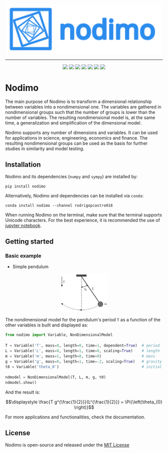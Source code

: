 <p align="center" width="100%">
    <img src="docs/logo/logo_name_side.svg" alt="Nodimo Logo" width="500">
</p>

---

<p align="center">
    <a href="https://pypi.org/project/nodimo" alt="Python">
        <img src="https://img.shields.io/badge/python-3-green" /></a>
    <a href="https://nodimo.readthedocs.io/" alt="Documentation">
        <img src="https://img.shields.io/badge/docs-view-8A2BE2" /></a>
    <a href="https://pypi.org/project/nodimo" alt="PyPI Downloads">
        <img src="https://img.shields.io/pypi/dm/nodimo?color=blue" /></a>
    <a href="https://anaconda.org/rodrigopcastro018/nodimo" alt="Conda Downloads">
        <img src="https://img.shields.io/conda/d/rodrigopcastro018/nodimo?label=conda%20downloads&color=green" /></a>
    <a href="" alt="Github Downloads">
        <img src="https://img.shields.io/github/downloads/rodrigopcastro018/nodimo/total.svg?label=github%20downloads&color=blue" /></a>
    <a href="https://github.com/jupyter/notebook" alt="Jupyter">
        <img src="https://img.shields.io/badge/jupyter-notebook-orange" /></a>
    <a href="https://github.com/rodrigopcastro018/nodimo/blob/main/LICENSE" alt="License">
        <img src="https://img.shields.io/badge/license-MIT-green" /></a>
</p>

# Nodimo
The main purpose of Nodimo is to transform a dimensional relationship between variables into a nondimensional one. The variables are gathered in nondimensional groups such that the number of groups is lower than the number of variables. The resulting nondimensional model is, at the same time, a generalization and simplification of the dimensional model.

Nodimo supports any number of dimensions and variables. It can be used for applications in science, engineering, economics and finance. The resulting nondimensional groups can be used as the basis for further studies in similarity and model testing.

## Installation
Nodimo and its dependencies (`numpy` and `sympy`) are installed by:
```shell
pip install nodimo
```

Alternatively, Nodimo and dependencies can be installed via `conda`:
```shell
conda install nodimo --channel rodrigopcastro018
```

When running Nodimo on the terminal, make sure that the terminal supports Unicode characters. For the best experience, it is recommended the use of [jupyter notebook](https://github.com/jupyter/notebook).

## Getting started
### Basic example
* Simple pendulum

<p align="center" width="100%">
    <img width="30%" src="docs/tutorials/drawings/01_simple_pendulum.svg" alt="Simple Pendulum">
</p>

The nondimensional model for the pendulum's period `T` as a function of the other variables is built and displayed as:
```python
from nodimo import Variable, NonDimensionalModel

T = Variable('T', mass=0, length=0, time=1, dependent=True)  # period
L = Variable('L', mass=0, length=1, time=0, scaling=True)    # length
m = Variable('m', mass=1, length=0, time=0)                  # mass
g = Variable('g', mass=0, length=1, time=-2, scaling=True)   # gravity
t0 = Variable('theta_0')                                     # initial angle

ndmodel = NonDimensionalModel(T, L, m, g, t0)
ndmodel.show()
```

And the result is:
```math
\displaystyle \frac{T g^{\frac{1}{2}}}{L^{\frac{1}{2}}} = \Pi{\left(\theta_{0} \right)}
```

For more applications and functionalities, check the documentation.

## License
Nodimo is open-source and released under the [MIT License](LICENSE)